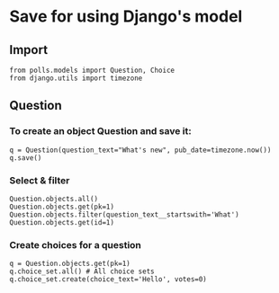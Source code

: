 # Save for using Django's model

## Import
```
from polls.models import Question, Choice
from django.utils import timezone
```

## Question
### To create an object Question and save it:
```
q = Question(question_text="What's new", pub_date=timezone.now())
q.save()
```

### Select & filter
```
Question.objects.all()
Question.objects.get(pk=1)
Question.objects.filter(question_text__startswith='What')
Question.objects.get(id=1)
```

### Create choices for a question
```
q = Question.objects.get(pk=1)
q.choice_set.all() # All choice sets
q.choice_set.create(choice_text='Hello', votes=0)
```